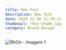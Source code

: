 ```yaml
---
title: New Test
description: New Test
date: 2020-12-30 11:39:21
thumbnail: rhon-thumb.jpg
category: Brand Design
---
```

![RhOn - Imagem 1](rhon-thumb_01.jpg "RhOn - Imagem 1")